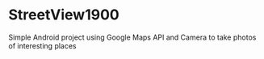 # StreetView1900
Simple Android project using Google Maps API and Camera to take photos of interesting places
